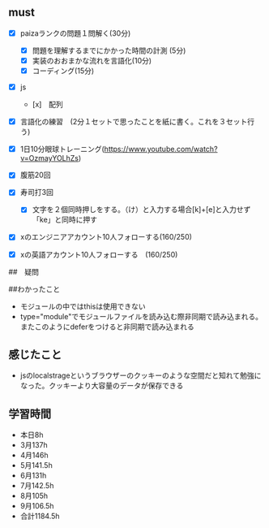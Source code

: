 

## must
- [x] paizaランクの問題１問解く(30分)
  - [x] 問題を理解するまでにかかった時間の計測 (5分)
  - [x] 実装のおおまかな流れを言語化(10分)
  - [x] コーディング(15分)
- [x] js
  - [x]　配列
- [x] 言語化の練習　(2分１セットで思ったことを紙に書く。これを３セット行う)
- [x] 1日10分眼球トレーニング(https://www.youtube.com/watch?v=OzmayYOLhZs)
- [x] 腹筋20回
- [x] 寿司打3回
  - [x] 文字を２個同時押しをする。（け）と入力する場合[k]+[e]と入力せず「ke」と同時に押す
- [x] xのエンジニアアカウント10人フォローする(160/250)
- [x] xの英語アカウント10人フォローする　(160/250)
     

##　疑問


##わかったこと
- モジュールの中ではthisは使用できない
-  <script type="module" src="moduleB.js"></script>type="module"でモジュールファイルを読み込む際非同期で読み込まれる。また<script src="main.js" defer ></script>このようにdeferをつけると非同期で読み込まれる


  
## 感じたこと
- jsのlocalstrageというブラウザーのクッキーのような空間だと知れて勉強になった。クッキーより大容量のデータが保存できる

## 学習時間
  - 本日8h
  - 3月137h
  - 4月146h
  - 5月141.5h
  - 6月131h
  - 7月142.5h
  - 8月105h
  - 9月106.5h
  - 合計1184.5h
    








